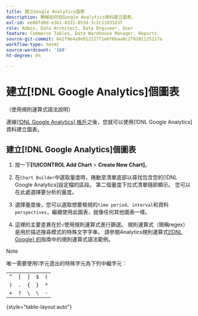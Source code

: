 ```yaml
---
title: 建立Google Analytics圖表
description: 瞭解如何從Google Analytics資料建立圖表。
exl-id: ee80fd0d-e3b1-4331-853d-3c2c11931d3f
role: Admin, Data Architect, Data Engineer, User
feature: Commerce Tables, Data Warehouse Manager, Reports
source-git-commit: 6e2f9e4a9e91212771e6f6baa8c2f8101125217a
workflow-type: tm+mt
source-wordcount: '160'
ht-degree: 0%

---
```


# 建立[!DNL Google Analytics]個圖表

（使用規則運算式語法說明）

連線[[!DNL Google Analytics] 帳戶](../../data-analyst/importing-data/integrations/google-analytics.md)之後，您就可以使用[!DNL Google Analytics]資料建立圖表。

## 建立[!DNL Google Analytics]個圖表

1. 按一下&#x200B;**[!UICONTROL Add Chart** > **Create New Chart]**。

1. 在`Chart Builder`中選取量度時，捲動至清單底部以尋找包含您的[!DNL Google Analytics]設定檔的區段。 第二個量度下拉式清單隨即顯示。 您可以在此處選擇要分析的量度。

1. 選擇量度後，您可以選取想要檢視的`time period`、`interval`和資料`perspectives`，繼續使用此圖表，就像任何其他圖表一樣。

1. 這裡的主要差異在於`√`使用規則運算式進行篩選。 規則運算式（簡稱regex）是用於描述搜尋模式的特殊文字字串。 請參閱Analytics規則運算式[[!DNL Google] 的](https://support.google.com/analytics/answer/1034324?hl=en)指南中的規則運算式語法範例。

>[!NOTE]
>
>唯一需要使用\字元逸出的特殊字元為下列中繼字元：

| | | | | |
|-----|-----|-----|-----|-----|
| `^` | `[` | `]` | `$` | `(` |
| `)` | `.` | `{` | `}` | `*` |
| `+` | `?` | `\` | `\` | `-` |

{style="table-layout:auto"}

